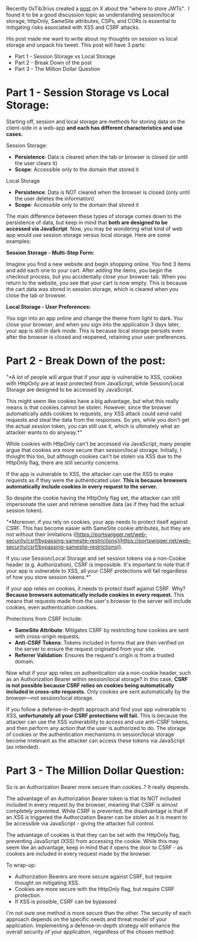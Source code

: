 

Recently 0xTib3rius created a [post]([https://x.com/0xTib3rius/status/1817665317503455682](https://x.com/0xTib3rius/status/1817665317503455682)) on X about the "where to store JWTs".  I found it to be a good discussion topic as understanding session/local storage, httpOnly, SameSite attributes, CSPs, and CORs is essential to mitigating risks associated with XSS and CSRF attacks.

His post made me want to write about my thoughts on session vs local storage and unpack his tweet. This post will have 3 parts:
- Part 1 - Session Storage vs Local Storage
- Part 2 - Break Down of the post
- Part 3 - The Million Dollar Question

# Part 1 - Session Storage vs Local Storage:

Starting off, session and local storage are methods for storing data on the client-side in a web-app **and each has different characteristics and use cases.**

Session Storage:
- **Persistence**: Data is cleared when the tab or browser is closed (or until the user clears it)
- **Scope**: Accessible only to the domain that stored it

Local Storage
- **Persistence**: Data is NOT cleared when the browser is closed (only until the user deletes the information)
- **Scope**: Accessible only to the domain that stored it

The main difference between these types of storage comes down to the persistence of data, but keep in mind that **both are designed to be accessed via JavaScript**. Now, you may be wondering what kind of web app would use session storage versus local storage. Here are some examples:

**Session Storage - Multi-Step Form:**

Imagine you find a new website and begin shopping online. You find 3 items and add each one to your cart. After adding the items, you begin the checkout process, but you accidentally close your browser tab. When you return to the website, you see that your cart is now empty. This is because the cart data was stored in session storage, which is cleared when you close the tab or browser.

**Local Storage - User Preferences:**

You sign into an app online and change the theme from light to dark. You close your browser, and when you sign into the application 3 days later, your app is still in dark mode. This is because local storage persists even after the browser is closed and reopened, retaining your user preferences.

# Part 2 - Break Down of the post:


"*A lot of people will argue that if your app is vulnerable to XSS, cookies with HttpOnly are at least protected from JavaScript, while Session/Local Storage are designed to be accessed by JavaScript.

This might seem like cookies have a big advantage, but what this really means is that cookies cannot be stolen. However, since the browser automatically adds cookies to requests, any XSS attack could send valid requests and steal the data from the responses. So yes, while you don't get the actual session token, you can still use it, which is ultimately what an attacker wants to do anyway.*"


While cookies with HttpOnly can't be accessed via JavaScript, many people argue that cookies are more secure than session/local storage. Initially, I thought this too, but although cookies can't be stolen via XSS due to the HttpOnly flag, there are still security concerns.

If the app is vulnerable to XSS, the attacker can use the XSS to make requests as if they were the authenticated user. **This is because browsers automatically include cookies in every request to the server.**

So despite the cookie having the HttpOnly flag set, the attacker can still impersonate the user and retrieve sensitive data (as if they had the actual session token).


"*Moreover, if you rely on cookies, your app needs to protect itself against CSRF. This has become easier with SameSite cookie attributes, but they are not without their limitations ([https://portswigger.net/web-security/csrf/bypassing-samesite-restrictions](https://portswigger.net/web-security/csrf/bypassing-samesite-restrictions)).

If you use Session/Local Storage and set session tokens via a non-Cookie header (e.g. Authorization), CSRF is impossible. It's important to note that if your app is vulnerable to XSS, all your CSRF protections will fail regardless of how you store session tokens.*"


If your app relies on cookies, it needs to protect itself against CSRF. Why? **Because browsers automatically include cookies in every request.** This means that requests made from the user's browser to the server will include cookies, even authentication cookies.

Protections from CSRF Include:
- **SameSite Attribute**: Mitigates CSRF by restricting how cookies are sent with cross-origin requests.
- **Anti-CSRF Tokens**: Tokens included in forms that are then verified on the server to ensure the request originated from your site.
- **Referrer Validation**: Ensures the request's origin is from a trusted domain.

Now what if your app relies on authentication via a non-cookie header, such as an Authorization Bearer within session/local storage? In this case, **CSRF is not possible because CSRF relies on cookies being automatically included in cross-site requests.** Only cookies are sent automatically by the browser—not session/local storage.

If you follow a defense-in-depth approach and find your app vulnerable to XSS, **unfortunately all your CSRF protections will fail.** This is because the attacker can use the XSS vulnerability to access and use anti-CSRF tokens, and then perform any action that the user is authorized to do. The storage of cookies or the authentication mechanisms in session/local storage become irrelevant as the attacker can access these tokens via JavaScript (as intended).

# Part 3 - The Million Dollar Question:

So is an Authorization Bearer more secure than cookies..? It really depends.

The advantage of an Authorization Bearer token is that its NOT included included in every request by the browser, meaning that CSRF is almost completely prevented. While CSRF is prevented, the disadvantage is that IF an XSS is triggered the Authorization Bearer can be stolen as it is meant to be accessible via JavaScript - giving the attacker full control.

The advantage of cookies is that they can be set with the HttpOnly flag, preventing JavaScript (XSS) from accessing the cookie. While this may seem like an advantage, keep in mind that it opens the door to CSRF - as cookies are included in every request made by the browser.

To wrap-up:
- Authorization Bearers are more secure against CSRF, but require thought on mitigating XSS.
- Cookies are more secure with the HttpOnly flag, but require CSRF protection.
- If XSS is possible, CSRF can be bypassed

I'm not sure one method is more secure than the other. The security of each approach depends on the specific needs and threat model of your application. Implementing a defense-in-depth strategy will enhance the overall security of your application, regardless of the chosen method.

